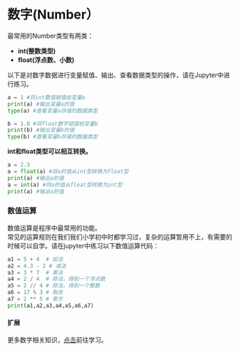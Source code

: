 # 数字\(Number）

最常用的Number类型有两类：

* **int\(整数类型\)**
* **float\(浮点数、小数\)**

以下是对数字数据进行变量赋值、输出、查看数据类型的操作，请在Jupyter中进行练习。

```python
a = 1 #将int数值赋值给变量a
print(a) #输出变量a的值
type(a) #查看变量a存储的数据类型

b = 1.0 #将float数字赋值给变量b
print(b) #输出变量b的值
type(b) #查看变量b存储的数据类型
```

**int和float类型可以相互转换。**

```python
a = 2.3
a = float(a) #将a的值从int型转换为float型
print(a) #输出a的值
a = int(a) #将a的值从float型转换为int型
print(a) #输出a的值
```

### 数值运算

数值运算是程序中最常用的功能。  
常见的运算规则在我们我们小学初中时都学习过，复杂的运算暂用不上，有需要的时候可以自学。请在jupyter中练习以下数值运算代码：

```python
a1 = 5 + 4  # 加法
a2 = 4.3 - 2 # 减法
a3 = 3 * 7  # 乘法
a4 = 2 / 4  # 除法，得到一个浮点数
a5 = 2 // 4 # 除法，得到一个整数
a6 = 17 % 3 # 取余 
a7 = 2 ** 5 # 乘方
print(a1,a2,a3,a4,a5,a6,a7)
```

#### 扩展

更多数字相关知识，[点击](https://www.runoob.com/python3/python3-data-type.html)前往学习。

